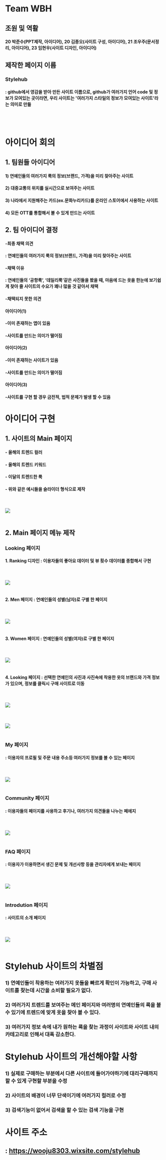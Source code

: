 # Team WBH
## 조원 및 역활
#### 20 박준수(PPT제작, 아이디어), 20 김종오(사이트 구성, 아이디어), 21 조우주(문서정리, 아이디어), 23 임현우(사이트 디자인, 아이디어)
## 제작한 페이지 이름 
### Stylehub 
#### : github에서 영감을 받아 만든 사이트 이름으로, github가 여러가지 언어 code 및 정보가 모여있는 곳이라면, 우리 사이트는 '여러가지 스타일의 정보가 모여있는 사이트'라는 의미로 만듦 
<br> </br>
# 아이디어 회의

## 1. 팀원들 아이디어 

#### 1) 연예인들의 여러가지 룩의 정보(브랜드, 가격)을 미리 찾아주는 사이트

#### 2) 대중교통의 위치를 실시간으로 보여주는 사이트

#### 3) 나라에서 지원해주는 카드(ex.문화누리카드)를 온라인 스토어에서 사용하는 사이트

#### 4) 모든 OTT를 통합해서 볼 수 있게 만드는 사이트



## 2. 팀 아이디어 결정

#### -최종 채택 의견 
#### : 연예인들의 여러가지 룩의 정보(브랜드, 가격)을 미리 찾아주는 사이트

#### -채택 이유 
#### : 연예인들의 ‘공항룩’, ‘데일리룩’같은 사진들을 봤을 때, 마음에 드는 옷을 한눈에 보기쉽게 찾아 줄 사이트의 수요가 꽤나 많을 것 같아서 채택

#### -채택되지 못한 의견

#### 아이디어(1)
#### -이미 존재하는 앱이 있음
#### -사이트를 만드는 의미가 떨어짐

#### 아이디어(2)
#### -이미 존재하는 사이트가 있음
#### -사이트를 만드는 의미가 떨어짐

#### 아이디어(3)
#### -사이트를 구현 할 경우 금전적, 법적 문제가 발생 할 수 있음

# 아이디어 구현

## 1. 사이트의 Main 페이지

#### - 올해의 트렌드 컬러
#### - 올해의 트렌드 키워드
#### - 이달의 트렌드한 룩 
#### - 위와 같은 예시들을 슬라이더 형식으로 제작
<br> </br> <img src="https://github.com/ProgrammingNetwork-PNN/WHB/blob/main/main_page.png"> <br> </br>



## 2. Main 페이지 메뉴 제작
### Looking 페이지
#### 1. Ranking 디자인 : 이용자들의 좋아요 데이터 및 뷰 횟수 데이터를 종합해서 구현 
<br> </br> <img src="https://github.com/ProgrammingNetwork-PNN/WHB/blob/main/ranking_page.png"> <br> </br>

#### 2. Men 페이지 : 연예인들의 성별(남자)로 구별 한 페이지
<br> </br> <img src="https://github.com/ProgrammingNetwork-PNN/WHB/blob/main/men_page.png"> <br> </br>
#### 3. Women 페이지 : 연예인들의 성별(여자)로 구별 한 페이지
<br> </br> <img src="https://github.com/ProgrammingNetwork-PNN/WHB/blob/main/womn_page.png"> <br> </br>
#### 4. Looking 페이지 : 선택한 연예인의 사진과 사진속에 착용한 옷의 브랜드와 가격 정보가 있으며, 정보를 클릭시 구매 사이트로 이동
<br> </br> <img src="https://github.com/ProgrammingNetwork-PNN/WHB/blob/main/Looking_main_page.png"> <br> </br>
<br> </br> <img src="https://github.com/ProgrammingNetwork-PNN/WHB/blob/main/Looking_page.png"> <br> </br>

### My 페이지
#### : 이용자의 프로필 및 주문 내용 주소등 여러가지 정보를 볼 수 있는 페이지
<br> </br> <img src="https://github.com/ProgrammingNetwork-PNN/WHB/blob/main/my_page.png"> <br> </br>

### Community 페이지
#### : 이용자들의 페이지를 사용하고 후기나, 여러가지 의견들을 나누는 페에지
<br> </br> <img src="https://github.com/ProgrammingNetwork-PNN/WHB/blob/main/community.png"> <br> </br>

### FAQ 페이지
#### : 이용자가 이용하면서 생긴 문제 및 개선사항 등을 관리자에게 보내는 페이지
<br> </br> <img src="https://github.com/ProgrammingNetwork-PNN/WHB/blob/main/FAQ_page.png"> <br> </br>

### Introdution 페이지
#### : 사이트의 소개 페이지
<br> </br> <img src="https://github.com/ProgrammingNetwork-PNN/WHB/blob/main/Introduction_page.png"> <br> </br>
# Stylehub 사이트의 차별점
### 1) 연예인들이 착용하는 여러가지 옷들을 빠르게 확인이 가능하고, 구매 사이트를 찾는데 시간을 소비할 필요가 없다.
### 2) 여러가지 트렌드를 보여주는 메인 페이지와 여러명의 연예인들의 룩을 볼 수 있기에 트렌드에 맞게 옷을 찾아 볼 수 있다.
### 3) 여러가지 정보 속에 내가 원하는 룩을 찾는 과정이 사이트와 사이트 내의 카테고리로 인해서 대폭 감소한다.


# Stylehub 사이트의 개선해야할 사항
### 1) 실제로 구매하는 부분에서 다른 사이트에 들어가야하기에 대리구매까지 할 수 있게 구현할 부분을 수정
### 2) 사이트의 배경이 너무 단색이기에 여러가지 컬러로 수정
### 3) 검색기능이 없어서 검색을 할 수 있는 검색 기능을 구현

# 사이트 주소
## : https://wooju8303.wixsite.com/stylehub
